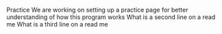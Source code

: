 Practice We are working on setting up a practice page for better understanding of how this program works
What is a second line on a read me
What is a third line on a read me
